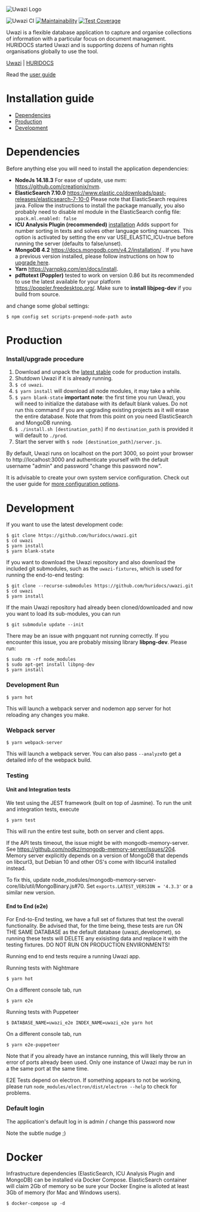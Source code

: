 <!-- @format -->

![Uwazi Logo](https://uwazi.io/assets/16369950628097kcvfquj74a.svg)

![Uwazi CI](https://github.com/huridocs/uwazi/workflows/Uwazi%20CI/badge.svg)
[![Maintainability](https://api.codeclimate.com/v1/badges/8c98a251ca64daf434f2/maintainability)](https://codeclimate.com/github/huridocs/uwazi/maintainability)
[![Test Coverage](https://api.codeclimate.com/v1/badges/8c98a251ca64daf434f2/test_coverage)](https://codeclimate.com/github/huridocs/uwazi/test_coverage)

Uwazi is a flexible database application to capture and organise collections of information with a particular focus on document management. HURIDOCS started Uwazi and is supporting dozens of human rights organisations globally to use the tool.

[Uwazi](https://www.uwazi.io/) | [HURIDOCS](https://huridocs.org/)

Read the [user guide](https://uwazi.readthedocs.io/en/latest/)

# Installation guide

- [Dependencies](#dependencies)
- [Production](#production)
- [Development](#development)

# Dependencies

Before anything else you will need to install the application dependencies:

- **NodeJs 14.18.3** For ease of update, use nvm: https://github.com/creationix/nvm.
- **ElasticSearch 7.10.0** https://www.elastic.co/downloads/past-releases/elasticsearch-7-10-0 Please note that ElasticSearch requires java. Follow the instructions to install the package manually, you also probably need to disable ml module in the ElasticSearch config file:
  `xpack.ml.enabled: false`
- **ICU Analysis Plugin (recommended)** [installation](https://www.elastic.co/guide/en/elasticsearch/plugins/current/analysis-icu.html#analysis-icu) Adds support for number sorting in texts and solves other language sorting nuances. This option is activated by setting the env var USE_ELASTIC_ICU=true before running the server (defaults to false/unset).
- **MongoDB 4.2** https://docs.mongodb.com/v4.2/installation/ . If you have a previous version installed, please follow instructions on how to [upgrade here](https://docs.mongodb.com/manual/release-notes/4.2-upgrade-standalone/).
- **Yarn** https://yarnpkg.com/en/docs/install.
- **pdftotext (Poppler)** tested to work on version 0.86 but its recommended to use the latest available for your platform https://poppler.freedesktop.org/. Make sure to **install libjpeg-dev** if you build from source.

and change some global settings:

```
$ npm config set scripts-prepend-node-path auto
```

# Production

### Install/upgrade procedure

1. Download and unpack the [latest stable](https://github.com/huridocs/uwazi/releases) code for production installs.
2. Shutdown Uwazi if it is already running.
3. `$ cd uwazi`.
4. `$ yarn install` will download all node modules, it may take a while.
5. `$ yarn blank-state` **important note**: the first time you run Uwazi, you will need to initialize the database with its default blank values. Do not run this command if you are upgrading existing projects as it will erase the entire database. Note that from this point on you need ElasticSearch and MongoDB running.
6. `$ ./install.sh [destination_path]` if no `destination_path` is provided it will default to `./prod`.
7. Start the server with `$ node [destination_path]/server.js`.

By default, Uwazi runs on localhost on the port 3000, so point your browser to http://localhost:3000 and authenticate yourself with the default username "admin" and password "change this password now".

It is advisable to create your own system service configuration. Check out the user guide for [more configuration options](https://github.com/huridocs/uwazi/wiki/Install-Uwazi-on-your-server).

# Development

If you want to use the latest development code:

```
$ git clone https://github.com/huridocs/uwazi.git
$ cd uwazi
$ yarn install
$ yarn blank-state
```

If you want to download the Uwazi repository and also download the included git submodules, such as the `uwazi-fixtures`, which is used for running the end-to-end testing:

```
$ git clone --recurse-submodules https://github.com/huridocs/uwazi.git
$ cd uwazi
$ yarn install
```

If the main Uwazi repository had already been cloned/downloaded and now you want to load its sub-modules, you can run

```
$ git submodule update --init
```

There may be an issue with pngquant not running correctly. If you encounter this issue, you are probably missing library **libpng-dev**. Please run:

```
$ sudo rm -rf node_modules
$ sudo apt-get install libpng-dev
$ yarn install
```

### Development Run

```
$ yarn hot
```

This will launch a webpack server and nodemon app server for hot reloading any changes you make.

### Webpack server

```
$ yarn webpack-server
```

This will launch a webpack server. You can also pass `--analyze`to get a detailed info of the webpack build.

### Testing

#### Unit and Integration tests

We test using the JEST framework (built on top of Jasmine). To run the unit and integration tests, execute

```
$ yarn test
```

This will run the entire test suite, both on server and client apps.

If the API tests timeout, the issue might be with mongodb-memory-server. See https://github.com/nodkz/mongodb-memory-server/issues/204. Memory server explicitly depends on a version of MongoDB that depends on libcurl3, but Debian 10 and other OS's come with libcurl4 installed instead.

To fix this, update node_modules/mongodb-memory-server-core/lib/util/MongoBinary.js#70.
Set `exports.LATEST_VERSION = '4.3.3'` or a similar new version.

#### End to End (e2e)

For End-to-End testing, we have a full set of fixtures that test the overall functionality. Be advised that, for the time being, these tests are run ON THE SAME DATABASE as the default database (uwazi_developmet), so running these tests will DELETE any exisisting data and replace it with the testing fixtures. DO NOT RUN ON PRODUCTION ENVIRONMENTS!

Running end to end tests require a running Uwazi app.

Running tests with Nightmare

```
$ yarn hot
```

On a different console tab, run

```
$ yarn e2e
```

Running tests with Puppeteer

```
$ DATABASE_NAME=uwazi_e2e INDEX_NAME=uwazi_e2e yarn hot
```

On a different console tab, run

```
$ yarn e2e-puppeteer
```

Note that if you already have an instance running, this will likely throw an error of ports already been used. Only one instance of Uwazi may be run in a the same port at the same time.

E2E Tests depend on electron. If something appears to not be working, please run `node_modules/electron/dist/electron --help` to check for problems.

### Default login

The application's default log in is admin / change this password now

Note the subtle nudge ;)

# Docker

Infrastructure dependencies (ElasticSearch, ICU Analysis Plugin and MongoDB) can be installed via Docker Compose.  ElasticSearch container will claim 2Gb of memory so be sure your Docker Engine is alloted at least 3Gb of memory (for Mac and Windows users).

```shell
$ docker-compose up -d
```
